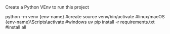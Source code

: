 Create a Python VEnv to run this project

python -m venv {env-name} #create
source venv/bin/activate #linux/macOS
{env-name}\Scripts\activate #windows
uv pip install -r requirements.txt #install all
